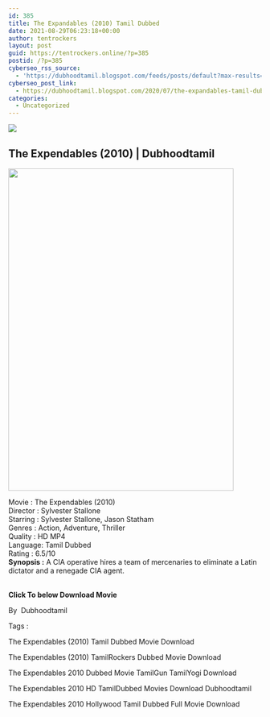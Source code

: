 ```yaml
---
id: 385
title: The Expandables (2010) Tamil Dubbed
date: 2021-08-29T06:23:18+00:00
author: tentrockers
layout: post
guid: https://tentrockers.online/?p=385
postid: /?p=385
cyberseo_rss_source:
  - 'https://dubhoodtamil.blogspot.com/feeds/posts/default?max-results=150&start-index=151'
cyberseo_post_link:
  - https://dubhoodtamil.blogspot.com/2020/07/the-expandables-tamil-dubbed.html
categories:
  - Uncategorized
---
```

<div class="media_block">
  <img src="https://1.bp.blogspot.com/-O1bE1qp0c7A/XvxxB37EW5I/AAAAAAAABlc/Awe4TU_m59gVobEJbLJK-bXPFyv41GQIACNcBGAsYHQ/s72-c/d4c11b506a089b4cf7230e73a7cd8f21.jpg" class="media_thumbnail" />
</div>

<div dir="ltr" trbidi="on" readability="15.895225464191">
  <h2>
    <span>The Expendables (2010) | Dubhoodtamil</span>
  </h2>
  
  <div class="separator">
    <a href="https://1.bp.blogspot.com/-O1bE1qp0c7A/XvxxB37EW5I/AAAAAAAABlc/Awe4TU_m59gVobEJbLJK-bXPFyv41GQIACNcBGAsYHQ/s1600/d4c11b506a089b4cf7230e73a7cd8f21.jpg" imageanchor="1"><img loading="lazy" border="0" data-original-height="1141" data-original-width="799" height="640" src="https://1.bp.blogspot.com/-O1bE1qp0c7A/XvxxB37EW5I/AAAAAAAABlc/Awe4TU_m59gVobEJbLJK-bXPFyv41GQIACNcBGAsYHQ/s640/d4c11b506a089b4cf7230e73a7cd8f21.jpg" width="448" /></a>
  </div>
  
  <p>
    <span>Movie<span> </span>:<span> </span>The Expendables (2010)</span><br /><span>Director<span> </span>:<span> </span>Sylvester Stallone</span><br /><span>Starring<span> </span>:<span> </span>Sylvester Stallone, Jason Statham</span><br /><span>Genres<span> </span>:<span> </span>Action, Adventure, Thriller</span><br /><span>Quality<span> </span>:<span> </span>HD MP4</span><br /><span>Language:<span> </span>Tamil Dubbed</span><br /><span>Rating<span> </span>:<span> </span>6.5/10</span><br /><span><b>Synopsis :</b> A CIA operative hires a team of mercenaries to eliminate a Latin dictator and a renegade CIA agent.</span><br /><span><br /></span>
  </p>
  
  <p>
    <span><b>Click To below Download Movie</b></span>
  </p>
  
  <p>
    <span>By&nbsp; Dubhoodtamil</span>
  </p>
  
  <p>
    <span>Tags :</span>
  </p>
  
  <p>
    <span>The Expendables (2010) Tamil Dubbed Movie Download</span>
  </p>
  
  <p>
    <span>The Expendables (2010) TamilRockers Dubbed Movie Download</span>
  </p>
  
  <p>
    <span>The Expendables 2010 Dubbed Movie TamilGun TamilYogi Download</span>
  </p>
  
  <p>
    <span>The Expendables 2010 HD TamilDubbed Movies Download Dubhoodtamil</span>
  </p>
  
  <p>
    <span>The Expendables 2010 Hollywood Tamil Dubbed Full Movie Download</span>
  </p></p>
</div>